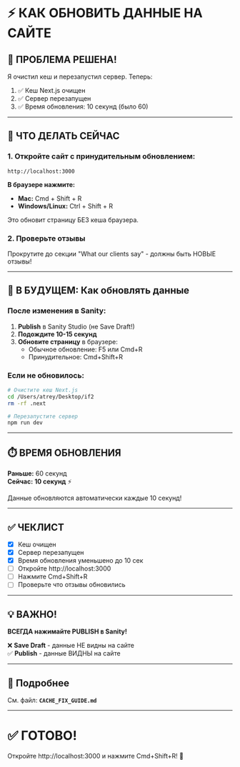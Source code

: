 # ⚡ КАК ОБНОВИТЬ ДАННЫЕ НА САЙТЕ

## 🔴 ПРОБЛЕМА РЕШЕНА!

Я очистил кеш и перезапустил сервер. Теперь:

1. ✅ Кеш Next.js очищен
2. ✅ Сервер перезапущен
3. ✅ Время обновления: 10 секунд (было 60)

---

## 🚀 ЧТО ДЕЛАТЬ СЕЙЧАС

### 1. Откройте сайт с принудительным обновлением:

```
http://localhost:3000
```

**В браузере нажмите:**
- **Mac:** Cmd + Shift + R
- **Windows/Linux:** Ctrl + Shift + R

Это обновит страницу БЕЗ кеша браузера.

### 2. Проверьте отзывы

Прокрутите до секции "What our clients say" - должны быть НОВЫЕ отзывы!

---

## 📝 В БУДУЩЕМ: Как обновлять данные

### После изменения в Sanity:

1. **Publish** в Sanity Studio (не Save Draft!)
2. **Подождите 10-15 секунд**
3. **Обновите страницу** в браузере:
   - Обычное обновление: F5 или Cmd+R
   - Принудительное: Cmd+Shift+R

### Если не обновилось:

```bash
# Очистите кеш Next.js
cd /Users/atrey/Desktop/if2
rm -rf .next

# Перезапустите сервер
npm run dev
```

---

## ⏱️ ВРЕМЯ ОБНОВЛЕНИЯ

**Раньше:** 60 секунд  
**Сейчас:** **10 секунд** ⚡

Данные обновляются автоматически каждые 10 секунд!

---

## ✅ ЧЕКЛИСТ

- [x] Кеш очищен
- [x] Сервер перезапущен  
- [x] Время обновления уменьшено до 10 сек
- [ ] Откройте http://localhost:3000
- [ ] Нажмите Cmd+Shift+R
- [ ] Проверьте что отзывы обновились

---

## 💡 ВАЖНО!

**ВСЕГДА нажимайте PUBLISH в Sanity!**

❌ **Save Draft** - данные НЕ видны на сайте  
✅ **Publish** - данные ВИДНЫ на сайте

---

## 📖 Подробнее

См. файл: **`CACHE_FIX_GUIDE.md`**

---

# ✅ ГОТОВО!

Откройте http://localhost:3000 и нажмите Cmd+Shift+R! 🚀

